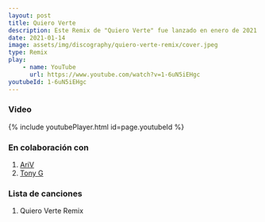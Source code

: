 ```yaml
---
layout: post
title: Quiero Verte
description: Este Remix de "Quiero Verte" fue lanzado en enero de 2021 y forma parte del genero Latino. Fue realizado en colaboración con Ari V y Tony G.
date: 2021-01-14
image: assets/img/discography/quiero-verte-remix/cover.jpeg
type: Remix
play:
    - name: YouTube
      url: https://www.youtube.com/watch?v=1-6uN5iEHgc
youtubeId: 1-6uN5iEHgc
---
```

### Video
{% include youtubePlayer.html id=page.youtubeId %}

### En colaboración con
1. <a href="https://www.instagram.com/arivoficial"> AriV </a>
2. <a href="https://www.instagram.com/arivoficial"> Tony G </a>

### Lista de canciones

1. Quiero Verte Remix